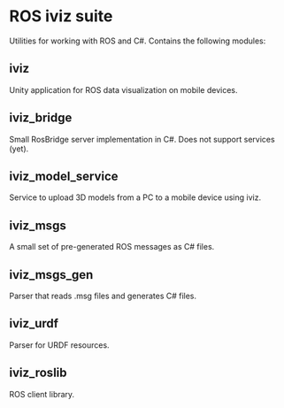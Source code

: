 # ROS iviz suite
Utilities for working with ROS and C#. Contains the following modules:

## iviz
Unity application for ROS data visualization on mobile devices.

## iviz_bridge
Small RosBridge server implementation in C#. Does not support services (yet).

## iviz_model_service
Service to upload 3D models from a PC to a mobile device using iviz.

## iviz_msgs
A small set of pre-generated ROS messages as C# files.

## iviz_msgs_gen
Parser that reads .msg files and generates C# files.

## iviz_urdf
Parser for URDF resources.

## iviz_roslib
ROS client library.
